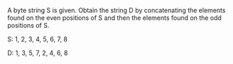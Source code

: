 A byte string S is given. Obtain the string D by concatenating the elements found on the even positions of S and then the elements found on the odd positions of S.
<p> S: 1, 2, 3, 4, 5, 6, 7, 8 </p>
<p> D: 1, 3, 5, 7, 2, 4, 6, 8 </p>
